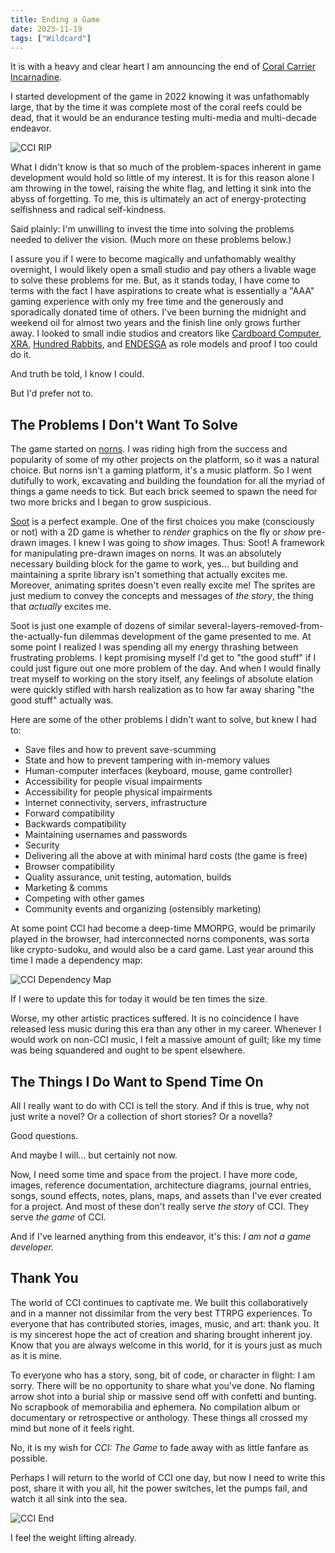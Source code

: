 ```yaml
---
title: Ending a Game
date: 2023-11-19
tags: ["Wildcard"]
---
```


It is with a heavy and clear heart I am announcing the end of [Coral Carrier Incarnadine](https://llllllll.co/t/51866).

I started development of the game in 2022 knowing it was unfathomably large, that by the time it was complete most of the coral reefs could be dead, that it would be an endurance testing multi-media and multi-decade endeavor.<!--x-->

![CCI RIP](/images/cci-rip.jpg)

What I didn't know is that so much of the problem-spaces inherent in game development would hold so little of my interest. It is for this reason alone I am throwing in the towel, raising the white flag, and letting it sink into the abyss of forgetting. To me, this is ultimately an act of energy-protecting selfishness and radical self-kindness.

Said plainly: I'm unwilling to invest the time into solving the problems needed to deliver the vision. (Much more on these problems below.)

I assure you if I were to become magically and unfathomably wealthy overnight, I would likely open a small studio and pay others a livable wage to solve these problems for me. But, as it stands today, I have come to terms with the fact I have aspirations to create what is essentially a "AAA" gaming experience with only my free time and the generously and sporadically donated time of others. I've been burning the midnight and weekend oil for almost two years and the finish line only grows further away. I looked to small indie studios and creators like [Cardboard Computer](http://cardboardcomputer.com/), [XRA](https://xra.itch.io/memory-of-a-broken-dimension), [Hundred Rabbits](https://100r.co), and [ENDESGA](https://www.patreon.com/ENDESGA) as role models and proof I too could do it.

And truth be told, I know I could.

But I'd prefer not to.

## The Problems I Don't Want To Solve

The game started on [norns](https://monome.org/docs/norns/). I was riding high from the success and popularity of some of my other projects on the platform, so it was a natural choice. But norns isn't a gaming platform, it's a music platform. So I went dutifully to work, excavating and building the foundation for all the myriad of things a game needs to tick. But each brick seemed to spawn the need for two more bricks and I began to grow suspicious.

[Soot](https://github.com/northern-information/soot) is a perfect example. One of the first choices you make (consciously or not) with a 2D game is whether to _render_ graphics on the fly or _show_ pre-drawn images. I knew I was going to _show_ images. Thus: Soot! A framework for manipulating pre-drawn images on norns. It was an absolutely necessary building block for the game to work, yes... but building and maintaining a sprite library isn't something that actually excites me. Moreover, animating sprites doesn't even really excite me! The sprites are just medium to convey the concepts and messages of _the story_, the thing that _actually_ excites me.

Soot is just one example of dozens of similar several-layers-removed-from-the-actually-fun dilemmas development of the game presented to me. At some point I realized I was spending all my energy thrashing between frustrating problems. I kept promising myself I'd get to "the good stuff" if I could just figure out one more problem of the day. And when I would finally treat myself to working on the story itself, any feelings of absolute elation were quickly stifled with harsh realization as to how far away sharing "the good stuff" actually was.

Here are some of the other problems I didn't want to solve, but knew I had to:

- Save files and how to prevent save-scumming
- State and how to prevent tampering with in-memory values
- Human-computer interfaces (keyboard, mouse, game controller)
- Accessibility for people visual impairments
- Accessibility for people physical impairments
- Internet connectivity, servers, infrastructure
- Forward compatibility
- Backwards compatibility
- Maintaining usernames and passwords
- Security
- Delivering all the above at with minimal hard costs (the game is free)
- Browser compatibility
- Quality assurance, unit testing, automation, builds
- Marketing & comms
- Competing with other games
- Community events and organizing (ostensibly marketing)

At some point CCI had become a deep-time MMORPG, would be primarily played in the browser, had interconnected norns components, was sorta like crypto-sudoku, and would also be a card game. Last year around this time I made a dependency map:

![CCI Dependency Map](/images/cci-dependency-map.jpg)

If I were to update this for today it would be ten times the size.

Worse, my other artistic practices suffered. It is no coincidence I have released less music during this era than any other in my career. Whenever I would work on non-CCI music, I felt a massive amount of guilt; like my time was being squandered and ought to be spent elsewhere.

## The Things I Do Want to Spend Time On

All I really want to do with CCI is tell the story. And if this is true, why not just write a novel? Or a collection of short stories? Or a novella?

Good questions.

And maybe I will... but certainly not now.

Now, I need some time and space from the project. I have more code, images, reference documentation, architecture diagrams, journal entries, songs, sound effects, notes, plans, maps, and assets than I've ever created for a project. And most of these don't really serve _the story_ of CCI. They serve _the game_ of CCI.

And if I've learned anything from this endeavor, it's this: _I am not a game developer._

## Thank You

The world of CCI continues to captivate me. We built this collaboratively and in a manner not dissimilar from the very best TTRPG experiences. To everyone that has contributed stories, images, music, and art: thank you. It is my sincerest hope the act of creation and sharing brought inherent joy. Know that you are always welcome in this world, for it is yours just as much as it is mine.

To everyone who has a story, song, bit of code, or character in flight: I am sorry. There will be no opportunity to share what you've done. No flaming arrow shot into a burial ship or massive send off with confetti and bunting. No scrapbook of memorabilia and ephemera. No compilation album or documentary or retrospective or anthology. These things all crossed my mind but none of it feels right.

No, it is my wish for _CCI: The Game_ to fade away with as little fanfare as possible.

Perhaps I will return to the world of CCI one day, but now I need to write this post, share it with you all, hit the power switches, let the pumps fail, and watch it all sink into the sea.

![CCI End](/images/cci-end.jpg)

I feel the weight lifting already.
